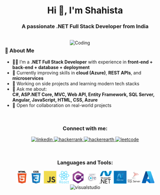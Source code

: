 
<h1 align="center">Hi 👋, I'm Shahista</h1>
<h3 align="center">A passionate .NET Full Stack Developer from India</h3><br>

<img align="right" width="300" src="https://camo.githubusercontent.com/3e38d30f04e42688871c3de0a94852b9ec3c3b767e3ec2f9740fb144e462c47f/68747470733a2f2f63646e2e6472696262626c652e636f6d2f75736572732f323730343431342f73637265656e73686f74732f373436363930332f6d656469612f62303861623537363331366264343538326665663138396634373163643965352e676966" alt="Coding">

### 🚀 About Me

- 👩‍💻 I’m a **.NET Full Stack Developer** with experience in **front-end + back-end + database + deployment**
- 🌱 Currently improving skills in **cloud (Azure)**, **REST APIs**, and **microservices**
- 🔭 Working on side projects and learning modern tech stacks
- 💬 Ask me about:  
  **C#, ASP.NET Core, MVC, Web API, Entity Framework, SQL Server, Angular, JavaScript, HTML, CSS, Azure**
- 🤝 Open for collaboration on real-world projects

<br>

<h3 align="center">Connect with me:</h3>
<p align="center">
  <a href="https://linkedin.com/in/shahista-shaikh-57276024a" target="blank">
    <img src="https://raw.githubusercontent.com/rahuldkjain/github-profile-readme-generator/master/src/images/icons/Social/linked-in-alt.svg" alt="linkedin" height="40" width="50" />
  </a>
  <a href="https://www.hackerrank.com/shahistashaikh21?hr_r=1" target="blank">
    <img src="https://raw.githubusercontent.com/rahuldkjain/github-profile-readme-generator/master/src/images/icons/Social/hackerrank.svg" alt="hackerrank" height="40" width="50" />
  </a>
  <a href="https://www.hackerearth.com/@shahista11" target="blank">
    <img src="https://avatars.githubusercontent.com/u/3033794?s=280&v=4" alt="hackerearth" height="40" width="50" />
  </a>
  <a href="https://leetcode.com/Shahista_Shaikh/" target="blank">
    <img src="https://cdn.iconscout.com/icon/free/png-256/free-leetcode-3521542-2944960.png" alt="leetcode" height="40" width="50" />
  </a>
</p>

<br>

<h3 align="center">Languages and Tools:</h3>
<p align="center">

  <!-- HTML -->
  <img src="https://raw.githubusercontent.com/devicons/devicon/master/icons/html5/html5-original-wordmark.svg" alt="html5" width="40" height="40"/>

  <!-- CSS -->
  <img src="https://raw.githubusercontent.com/devicons/devicon/master/icons/css3/css3-original-wordmark.svg" alt="css3" width="40" height="40"/>

  <!-- JavaScript -->
  <img src="https://raw.githubusercontent.com/devicons/devicon/master/icons/javascript/javascript-original.svg" alt="javascript" width="40" height="40"/>

  <!-- React.js -->
  <img src="https://raw.githubusercontent.com/devicons/devicon/master/icons/react/react-original-wordmark.svg" alt="react" width="40" height="40"/>

  <!-- C# -->
  <img src="https://raw.githubusercontent.com/devicons/devicon/master/icons/csharp/csharp-original.svg" alt="csharp" width="40" height="40"/>

  <!-- ASP.NET Core -->
  <img src="asp.net core.jpg" alt="aspnetcore" width="40" height="40"/>

  <!-- .NET -->
  <img src=".netms.jpg" alt=".NET" width="40" height="40"/>

  <!-- Entity Framework -->
  <img src="entity framework.png" alt="entity-framework" width="40" height="40"/>

  <!-- SQL Server -->
  <img src="sql.png" alt="SQL Server" width="40" height="40"/>

  <!-- Azure -->
  <img src="https://raw.githubusercontent.com/devicons/devicon/master/icons/azure/azure-original.svg" alt="azure" width="40" height="40"/>

  <!-- Visual Studio -->
  <img src="https://visualstudio.microsoft.com/wp-content/uploads/2021/10/Product-Icon.svg" alt="visualstudio" width="40" height="40"/>

</p>
